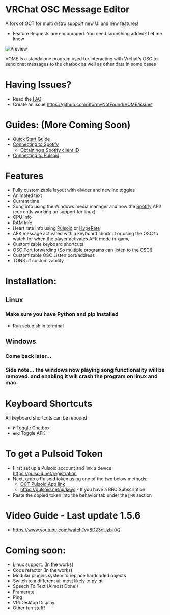 # VRChat OSC Message Editor 
A fork of OCT for multi distro support new UI and new features!
- Feature Requests are encouraged. You need something added? Let me know

![Preview](https://raw.githubusercontent.com/Lioncat6/OSC-Chat-Tools/main/preview.png)

VOME Is a standalone program used for interacting with Vrchat's OSC to send chat messages to the chatbox as well as other data in some cases

# Having Issues? 
 - Read the [FAQ](https://github.com/StormyNotFound/VOME/wiki/FAQ)
 - Create an issue https://github.com/StormyNotFound/VOME/issues

# Guides: (More Coming Soon)
 - [Quick Start Guide](https://github.com/StormyNotFound/VOME/wiki/OCT-Quick-Start-Guide)
 - [Connecting to Spotify](https://github.com/StormyNotFound/VOME/wiki/Connecting-to-Spotify)
   - [Obtaining a Spotify client ID](https://github.com/StormyNotFound/VOME/wiki/Spotify-Client-ID)
 - [Connecting to Pulsoid](https://github.com/StormyNotFound/VOME/wiki/Connecting-to-Pulsoid)

# Features
 - Fully customizable layout with divider and newline toggles
 - Animated text
 - Current time
 - Song info using the Windows media manager and now the [Spotify](https://spotify.com/) API! (currently working on support for linux)
 - CPU Info
 - RAM Info
 - Heart rate info using [Pulsoid](https://pulsoid.net/) or [HypeRate](https://www.hyperate.io/) 
 - AFK message activated with a keyboard shortcut or using the OSC to watch for when the player activates AFK mode in-game
 - Customizable keyboard shortcuts
 - OSC Port forwarding (So multiple programs can listen to the OSC!)
 - Customizable OSC Listen port/address
 - TONS of customizability


# Installation:
## Linux
### Make sure you have Python and pip installed
- Run setup.sh in terminal
## Windows
### Come back later...

### Side note... the windows now playing song functionality will be removed. and enabling it will crash the program on linux and mac.

# Keyboard Shortcuts
All keyboard shortcuts can be rebound
- **`P`** Toggle Chatbox
- **`end`** Toggle AFK

# To get a Pulsoid Token
 - First set up a Pulsoid account and link a device: https://pulsoid.net/registration
 - Next, grab a Pulsoid token using one of the two below methods:
    - [OCT Pulsoid App link](https://pulsoid.net/oauth2/authorize?response_type=token&client_id=8070496f-f886-4030-8340-96d1d68b25cb&redirect_uri=&scope=data:heart_rate:read&state=&response_mode=web_page)
    - https://pulsoid.net/ui/keys - If you have a BRO Subscription
 - Paste the copied token into the behavior tab under the `💓HR` section

# Video Guide - Last update 1.5.6
 - https://www.youtube.com/watch?v=8D23oUzb-0Q

# Coming soon:
 - Linux support. (In the works)
 - Code refactor (In the works)
 - Modular plugins system to replace hardcoded objects
 - Switch to a different ui, most likely to py-qt
 - Speech To Text (Almost Done!)
 - Framerate
 - Ping
 - VR/Desktop Display
 - Other fun stuff!
